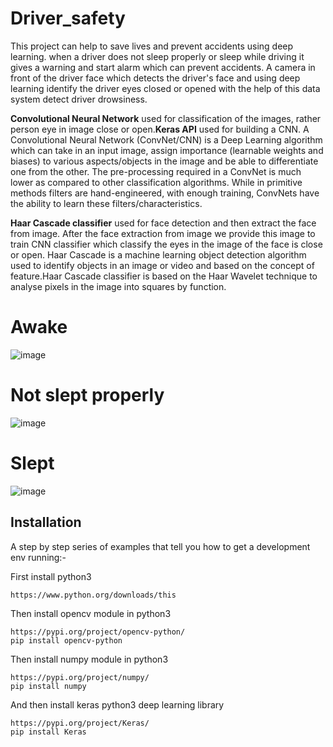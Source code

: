 # Driver_safety

This project can help to save lives and prevent accidents using deep learning. when a driver does not sleep properly or sleep while driving it gives a warning and start alarm which can prevent accidents. A camera in front of the driver face which detects the driver's face and using deep learning identify the driver eyes closed or opened with the help of this data system detect driver drowsiness.

**Convolutional Neural Network** used for classification of the images, rather person eye in image close or open.**Keras API** used for building a CNN. A Convolutional Neural Network (ConvNet/CNN) is a Deep Learning algorithm which can take in an input image, assign importance (learnable weights and biases) to various aspects/objects in the image and be able to differentiate one from the other. The pre-processing required in a ConvNet is much lower as compared to other classification algorithms. While in primitive methods filters are hand-engineered, with enough training, ConvNets have the ability to learn these filters/characteristics.

**Haar Cascade classifier** used for face detection and then extract the face from image. After the face extraction from image we provide this image to train CNN classifier which classify the eyes in the image of the face is close or open. Haar Cascade is a machine learning object detection algorithm used to identify objects in an image or video and based on the concept of feature.Haar Cascade classifier is based on the Haar Wavelet technique to analyse pixels in the image into squares by function.

# Awake
![image](https://github.com/aayushrai/Driver_safety/blob/master/s3.jpg)

# Not slept properly
![image](https://github.com/aayushrai/Driver_safety/blob/master/s1.jpg)

# Slept
![image](https://github.com/aayushrai/Driver_safety/blob/master/s2.jpg)

## Installation

A step by step series of examples that tell you how to get a development env running:-

First install python3 

```
https://www.python.org/downloads/this 
```

Then install opencv module in python3 

```
https://pypi.org/project/opencv-python/
pip install opencv-python
```

Then install numpy module in python3

```
https://pypi.org/project/numpy/
pip install numpy
```
And then install keras python3 deep learning library

```
https://pypi.org/project/Keras/
pip install Keras
```


